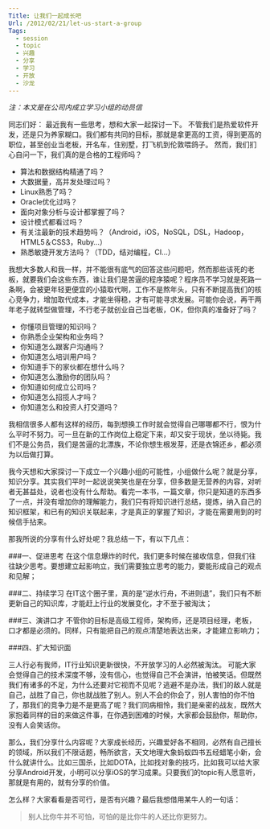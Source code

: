 ```yaml
---
Title: 让我们一起成长吧
Url: /2012/02/21/let-us-start-a-group
Tags:
  - session
  - topic
  - 兴趣
  - 分享
  - 学习
  - 开放
  - 沙龙
---
```


_注：本文是在公司内成立学习小组的动员信_

同志们好：
最近我有一些思考，想和大家一起探讨一下。
不管我们是热爱软件开发，还是只为养家糊口。我们都有共同的目标，那就是拿更高的工资，得到更高的职位，甚至创业当老板，开名车，住别墅，打飞机到伦敦喂鸽子。
然而，我们扪心自问一下，我们真的是合格的工程师吗？

* 算法和数据结构精通了吗？
* 大数据量，高并发处理过吗？
* Linux熟悉了吗？
* Oracle优化过吗？
* 面向对象分析与设计都掌握了吗？
* 设计模式都看过吗？
* 有关注最新的技术趋势吗？（Android，iOS，NoSQL，DSL，Hadoop，HTML5＆CSS3，Ruby…）
* 熟悉敏捷开发方法吗？（TDD，结对编程，CI…）

我想大多数人和我一样，并不能很有底气的回答这些问题吧，然而那些该死的老板，就要我们会这些东西，谁让我们是苦逼的程序猿呢？程序员不学习就是死路一条啊，会被更年轻更便宜的小猿取代啊，工作不是熬年头，只有不断提高我们的核心竞争力，增加取代成本，才能坐得稳，才有可能寻求发展。可能你会说，再干两年老子就转型做管理，不行老子就创业自己当老板，OK，但你真的准备好了吗？

* 你懂项目管理的知识吗？
* 你熟悉企业架构和业务吗？
* 你知道怎么跟客户沟通吗？
* 你知道怎么培训用户吗？
* 你知道手下的家伙都在想什么吗？
* 你知道怎么激励你的团队吗？
* 你知道如何成立公司吗？
* 你知道怎么招揽人才吗？
* 你知道怎么和投资人打交道吗？

我相信很多人都有这样的经历，每到想换工作时就会觉得自己哪哪都不行，恨为什么平时不努力。可一旦在新的工作岗位上稳定下来，却又安于现状，坐以待毙。我们不是公务员，我们是苦逼的北漂族，不论你想生根发芽，还是衣锦还乡，都必须为以后做打算。

我今天想和大家探讨一下成立一个兴趣小组的可能性，小组做什么呢？就是分享，知识分享。其实我们平时一起说说笑笑也是在分享，但多数是无营养的内容，对听者无甚益处，说者也没有什么帮助。看完一本书，一篇文章，你只是知道的东西多了一点，并没有增加你的理解能力，我们只有将知识进行总结，提炼，纳入自己的知识框架，和已有的知识关联起来，才是真正的掌握了知识，才能在需要用到的时候信手拈来。

那我所说的分享有什么好处呢？我总结一下，有以下几点：

###一、促进思考
在这个信息爆炸的时代，我们更多时候在接收信息，但我们往往缺少思考。要想建立起影响立，我们需要独立思考的能力，要能形成自己的观点和见解；

###二、持续学习
在IT这个圈子里，真的是“逆水行舟，不进则退”，我们只有不断更新自己的知识库，才能赶上行业的发展变化，才不至于被淘汰；

###三、演讲口才
不管你的目标是高级工程师，架构师，还是项目经理，老板，口才都是必须的。同样，只有能把自己的观点清楚地表达出来，才能建立影响力；

###四、扩大知识面

三人行必有我师，IT行业知识更新很快，不开放学习的人必然被淘汰。
可能大家会觉得自己的技术深度不够，没有信心，也觉得自己不会演讲，怕被笑话。但既然我们有诸多的不足，为什么还要对它视而不见呢？逃避不是办法，我们的敌人就是自己，战胜了自己，你也就战胜了别人。别人不会的你会了，别人害怕的你不怕了，那我们的竞争力是不是更高了呢？我们同病相怜，我们是亲密的战友，既然大家抱着同样的目的来做这件事，在你遇到困难的时候，大家都会鼓励你，帮助你，没有人会笑话你。

那么，我们分享什么内容呢？大家成长经历，兴趣爱好各不相同，必然有自己擅长的领域，所以我们不限话题，畅所欲言，天文地理大象蚂蚁四书五经蜡笔小新，会什么就讲什么。比如三国杀，比如DOTA，比如找对象的技巧，比如我可以给大家分享Android开发，小明可以分享iOS的学习成果。只要我们的topic有人愿意听，那就是有用的，就有分享的价值。

怎么样？大家看看是否可行，是否有兴趣？最后我想借用某牛人的一句话：
>别人比你牛并不可怕，可怕的是比你牛的人还比你更努力。